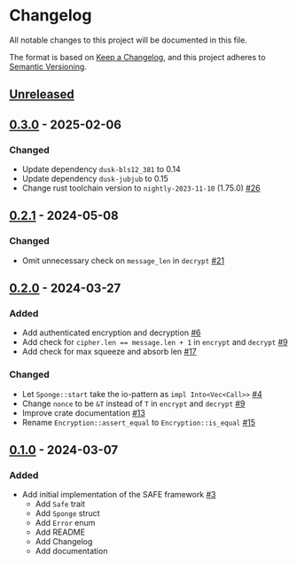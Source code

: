 # Changelog

All notable changes to this project will be documented in this file.

The format is based on [Keep a Changelog](https://keepachangelog.com/en/1.0.0/),
and this project adheres to [Semantic Versioning](https://semver.org/spec/v2.0.0.html).

## [Unreleased]

## [0.3.0] - 2025-02-06

### Changed

- Update dependency `dusk-bls12_381` to 0.14
- Update dependency `dusk-jubjub` to 0.15
- Change rust toolchain version to `nightly-2023-11-10` (1.75.0) [#26]

## [0.2.1] - 2024-05-08

### Changed

- Omit unnecessary check on `message_len` in `decrypt` [#21]

## [0.2.0] - 2024-03-27

### Added

- Add authenticated encryption and decryption [#6]
- Add check for `cipher.len == message.len + 1` in `encrypt` and `decrypt` [#9]
- Add check for max squeeze and absorb len [#17]

### Changed

- Let `Sponge::start` take the io-pattern as `impl Into<Vec<Call>>` [#4]
- Change `nonce` to be `&T` instead of `T` in `encrypt` and `decrypt` [#9]
- Improve crate documentation [#13]
- Rename `Encryption::assert_equal` to `Encryption::is_equal` [#15]

## [0.1.0] - 2024-03-07

### Added

- Add initial implementation of the SAFE framework [#3]
  - Add `Safe` trait
  - Add `Sponge` struct
  - Add `Error` enum
  - Add README
  - Add Changelog
  - Add documentation

<!-- ISSUES -->
[#26]: https://github.com/dusk-network/safe/issues/26
[#21]: https://github.com/dusk-network/safe/issues/21
[#17]: https://github.com/dusk-network/safe/issues/17
[#15]: https://github.com/dusk-network/safe/issues/15
[#13]: https://github.com/dusk-network/safe/issues/13
[#9]: https://github.com/dusk-network/safe/issues/9
[#6]: https://github.com/dusk-network/safe/issues/6
[#4]: https://github.com/dusk-network/safe/issues/4
[#3]: https://github.com/dusk-network/safe/issues/3

<!-- VERSIONS -->
[Unreleased]: https://github.com/dusk-network/safe/compare/v0.3.0...HEAD
[0.3.0]: https://github.com/dusk-network/safe/compare/v0.2.1...v0.3.0
[0.2.1]: https://github.com/dusk-network/safe/compare/v0.2.0...v0.2.1
[0.2.0]: https://github.com/dusk-network/safe/compare/v0.1.0...v0.2.0
[0.1.0]: https://github.com/dusk-network/safe/releases/tag/v0.1.0

